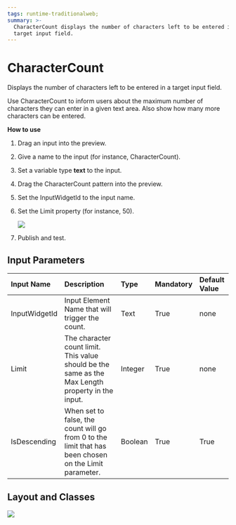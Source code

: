 ```yaml
---
tags: runtime-traditionalweb;
summary: >-
  CharacterCount displays the number of characters left to be entered in a
  target input field.
---
```


# CharacterCount

Displays the number of characters left to be entered in a target input field.

Use CharacterCount to inform users about the maximum number of characters they can enter in a given text area. Also show how many more characters can be entered.

**How to use**

1. Drag an input into the preview.
2. Give a name to the input \(for instance, CharacterCount\).
3. Set a variable type **text** to the input.
4. Drag the CharacterCount pattern into the preview.
5. Set the InputWidgetId to the input name.
6. Set the Limit property \(for instance, 50\).

   ![](https://github.com/danielmarquespt/docs-product/tree/e7ea3f444d5129dab245c69ab72ae091554bc4fb/src/develop/ui/patterns/web/utilities/images/charactercount-image-1.png%3E)

7. Publish and test.

## Input Parameters

| **Input Name** | **Description** | **Type** | **Mandatory** | **Default Value** |
| :--- | :--- | :--- | :--- | :--- |
| InputWidgetId | Input Element Name that will trigger the count. | Text | True | none |
| Limit | The character count limit. This value should be the same as the Max Length property in the input. | Integer | True | none |
| IsDescending | When set to false, the count will go from 0 to the limit that has been chosen on the Limit parameter. | Boolean | True | True |

## Layout and Classes

![](https://github.com/danielmarquespt/docs-product/tree/e7ea3f444d5129dab245c69ab72ae091554bc4fb/src/develop/ui/patterns/web/utilities/images/charactercount-image-2.png%3E)

